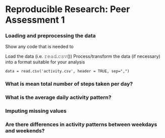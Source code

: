 # Reproducible Research: Peer Assessment 1


### Loading and preprocessing the data
Show any code that is needed to

Load the data (i.e. 𝚛𝚎𝚊𝚍.𝚌𝚜𝚟())
Process/transform the data (if necessary) into a format suitable for your analysis
```{r
data = read.csv('activity.csv', header = TRUE, sep=",")
```

### What is mean total number of steps taken per day?



### What is the average daily activity pattern?



### Imputing missing values



### Are there differences in activity patterns between weekdays and weekends?
